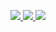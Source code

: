 <!--
### Hi there 👋
-->
<!--
**ziandzivan/ziandzivan** is a ✨ _special_ ✨ repository because its `README.md` (this file) appears on your GitHub profile.

Here are some ideas to get you started:

- 🔭 I’m currently working on ...
- 🌱 I’m currently learning ...
- 👯 I’m looking to collaborate on ...
- 🤔 I’m looking for help with ...
- 💬 Ask me about ...
- 📫 How to reach me: ...
- 😄 Pronouns: ...
- ⚡ Fun fact: ...
-->
<a href="https://forum.xda-developers.com/m/ziand.950857"><img src="https://img.shields.io/badge/XDA-Profile-yellow?longCache=true&style=flat"> </a>       <a href="https://4pda.to/forum/index.php?showuser=400880"><img src="https://img.shields.io/badge/4PDA-Profile-blue?longCache=true&style=flat"> </a>   ![](https://komarev.com/ghpvc/?username=ziandzivan&color=brightgreen&label=ziand's+profile+views&style=flat)
